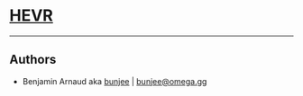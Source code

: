 # [HEVR](http://omega.gg/HEVR)
---

## Authors

- Benjamin Arnaud aka [bunjee](http://bunjee.me) | <bunjee@omega.gg>
